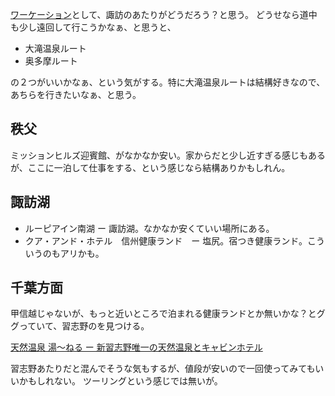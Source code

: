 [ワーケーション](ワーケーション.md)として、諏訪のあたりがどうだろう？と思う。
どうせなら道中も少し遠回して行こうかなぁ、と思うと、

- 大滝温泉ルート
- 奥多摩ルート

の２つがいいかなぁ、という気がする。特に大滝温泉ルートは結構好きなので、あちらを行きたいなぁ、と思う。

## 秩父

ミッションヒルズ迎賓館、がなかなか安い。家からだと少し近すぎる感じもあるが、ここに一泊して仕事をする、という感じなら結構ありかもしれん。

## 諏訪湖

- ルーピアイン南湖 ー 諏訪湖。なかなか安くていい場所にある。
- クア・アンド・ホテル　信州健康ランド　ー 塩尻。宿つき健康ランド。こういうのもアリかも。

## 千葉方面

甲信越じゃないが、もっと近いところで泊まれる健康ランドとか無いかな？とググっていて、習志野のを見つける。

[天然温泉 湯～ねる ー 新習志野唯一の天然温泉とキャビンホテル](https://u-neru.com/)

習志野あたりだと混んでそうな気もするが、値段が安いので一回使ってみてもいいかもしれない。
ツーリングという感じでは無いが。